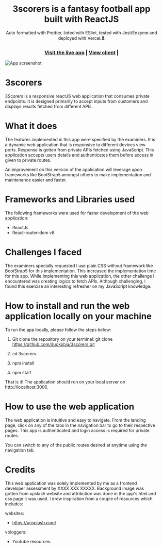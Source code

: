 <h1 align="center">3scorers is a fantasy football app built with ReactJS</h1>

<div align="center">Auto formatted with Prettier, linted with ESlint, tested with Jest/Enzyme and deployed with Vercel.🎗</div>

<h3 align="center">
  <a href="3scorers-2jti7y4rc-duokobia.vercel.app">Visit the live app</a> |
  <a href="https://github.com/duokobia/3scorers/tree/main">View client</a> |
</h3>

![App screenshot](3scorers-2jti7y4rc-duokobia.vercel.app)

# 3scorers

3Scorers is a responsive reactJS web application that consumes private endpoints. It is designed primarily to accept inputs from customers and displays results fetched from different APIs.

# What it does

The features implemented in this app were specified by the examiners. It is a dynamic web application that is responsive to different devices view ports. Response is gotten from private APIs fetched using JavaScript. This application accepts users details and authenticates them before access in given to private routes.

An improvement on this version of the application will leverage upon frameworks like BootStrap5 amongst others to make implementation and maintenance easier and faster.

# Frameworks and Libraries used

The following frameworks were used for faster development of the web application:

- ReactJs
- React-router-dom v6

# Challenges I faced

The examiners specially requested I use plain CSS without framework like BootStrap5 for this implementation. This increased the implementation time for this app. While implementing this web application, the other challenge I encountered was creating logics to fetch APIs. Although challenging, I found this exercise an interesting refresher on my JavaScript knowledge.

# How to install and run the web application locally on your machine

To run the app locally, please follow the steps below:

1. Git clone the repository on your terminal:
   git clone https://github.com/duokobia/3scorers.git

2. cd 3scorers

3. npm install

4. npm start

That is it! The application should run on your local server on http://localhost:3000.

# How to use the web application

The web application is intuitive and easy to navigate. From the landing page, click on any of the tabs in the navigation bar to go to their respective pages. This app is authenticated and login access is required for private routes.

You can switch to any of the public routes desired at anytime using the navigation tab.

# Credits

This web application was solely implemented by me as a frontend developer assessment by XXXX XXX XXXXX. Background image was gotten from upslash website and attribution was done in the app's html and css page it was used. I drew inspiration from a couple of resources which includes:

websites:

- https://unsplash.com/

vbloggers:

- Youtube resources.
